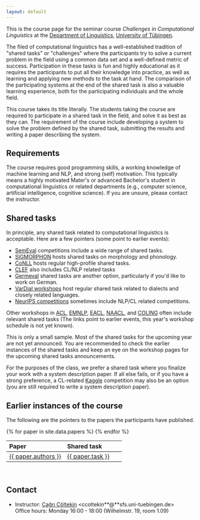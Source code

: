 ```yaml
---
layout: default
---
```


This is the course page
for the seminar course
_Challenges in Computational Linguistics_
at the [Department of Linguistics](http://sfs.uni-tuebingen.de),
[University of Tübingen](http://uni-tuebingen.de).

The filed of computational linguistics has a well-established
tradition of "shared tasks" or "challenges" where the participants try
to solve a current problem in the field using a common data set and
a well-defined metric of success. Participation in these tasks is fun
and highly educational as it requires the participants to put all
their knowledge into practice, as well as learning and applying new
methods to the task at hand. The comparison of the participating
systems at the end of the shared task is also a valuable learning
experience, both for the participating individuals and the whole
field.

This course takes its title literally. The students taking the course
are required to participate in a shared task in the field, and solve
it as best as they can. The requirement of the course include
developing a system to solve the problem defined by the shared task,
submitting the results and writing a paper describing the system.

## Requirements

The course requires good programming skills, a working knowledge of
machine learning and NLP, and strong (self) motivation. This typically
means a highly motivated Mater's or advanced Bachelor's student
in computational linguistics or related departments (e.g., computer
science, artificial intelligence, cognitive science). If  you are
unsure, please contact the instructor.

## Shared tasks

In principle, any shared task related to computational linguistics is
acceptable. Here are a few pointers (some point to earlier events):

- [SemEval](http://alt.qcri.org/semeval2020/index.php?id=tasks)
  competitions include a wide range of shared tasks.
- [SIGMORPHON](https://sigmorphon.github.io/sharedtasks/) hosts
  shared tasks on morphology and phonology.
- [CoNLL](http://www.conll.org/) hosts regular high-profile shared
  tasks.
- [CLEF](https://clef2022.clef-initiative.eu/) also includes CL/NLP
  related tasks
- [Germeval](https://konvens2021.phil.hhu.de/shared-tasks/) shared tasks
  are another option, particularly if you'd like to work on German.
- [VarDial workshops](https://sites.google.com/view/vardial2021/) host regular
  shared task related to dialects and closely related languages.
- [NeurIPS competitions](https://neurips.cc/Conferences/2021/CompetitionTrack)
    sometimes include NLP/CL related competitions.

Other workshops in [ACL](https://2021.aclweb.org/),
[EMNLP](https://2021.aclweb.org/),
[EACL](https://2021.eacl.org/program/workshops/),
[NAACL](https://2021.naacl.org/program/workshops/),
and [COLING](https://coling2020.org/pages/workshops)
often include relevant shared tasks
(The links point to earlier events,
this year's workshop schedule is not yet known). 

This is only a small sample. Most of the shared tasks for the
upcoming year are not yet announced. You are recommended to check
the earlier instances of the shared tasks and keep an eye
on the workshop pages for the upcoming shared tasks announcements.

For the purposes of the class, we prefer a shared task where you
finalize your work with a system description paper. If all else fails,
or if you have a strong preference, a CL-related
[Kaggle](https://www.kaggle.com/) competition may also be an option
(you are still required to write a system description paper).

## Earlier instances of the course

The following are the pointers to the papers the participants have
published.


<table rules="groups" style="width:100%;border-collapse: collapse;">
  <thead style="border-bottom: 1px solid #000;">
    <tr>
      <th style="text-align:left;" width="50%">Paper</th>
      <th style="text-align:left;" width="50%">Shared task</th>
    </tr>
  </thead>
  <tbody style="border-bottom: 1px solid #000;">
{% for paper in site.data.papers %}
    <tr style="border-bottom: 1px solid #000;">
    <td style="text-align:left;">
        <a href="{{ paper.url}}">{{ paper.authors }}</a>
    </td>
    <td style="text-align:left;">
        <a href="{{ paper.taskurl}}">{{ paper.task }}</a>
    </td>
    </tr>
{% endfor %}
    <tr>
    </tr>
  </tbody>
</table>
&nbsp;

## Contact

- Instructor: [Çağrı Çöltekin](http://coltekin.net/cagri/)
    <ccoltekin**@**sfs.uni-tuebingen.de>  
    Office hours: Monday 16:00 - 18:00
    (Wilhelmstr. 19, room 1.09)

